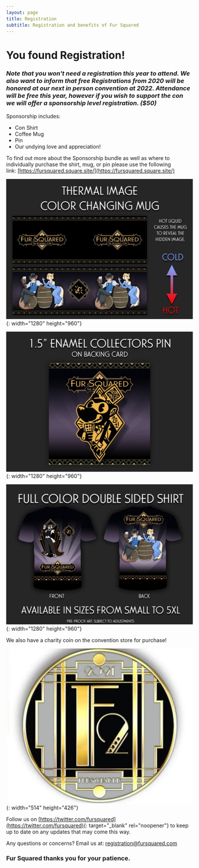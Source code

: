 ```yaml
---
layout: page
title: Registration
subtitle: Registration and benefits of Fur Squared
---
```


# You found Registration\!

### ***Note that you won't need a registration this year to attend. We also want to inform that free Registrations from 2020 will be honored at our next in person convention at 2022. Attendance will be free this year, however if you wish to support the con we will offer a sponsorship level registration. ($50)***

Sponsorship includes:

* Con Shirt
* Coffee Mug
* Pin
* Our undying love and appreciation\!

To find out more about the Sponsorship bundle as well as where to individually purchase the shirt, mug, or pin please use the following link:&nbsp;[https://fursquared.square.site/](https://fursquared.square.site/)

![](/uploads/mug.jpg){: width="1280" height="960"}

![](/uploads/pin.jpg){: width="1280" height="960"}

![](/uploads/shirt.jpg){: width="1280" height="960"}

We also have a charity coin on the convention store for purchase\!

![](/uploads/coin.jpeg){: width="514" height="426"}

Follow us on [https://twitter.com/fursquared](https://twitter.com/fursquared){: target="_blank" rel="noopener"} to keep up to date on any updates that may come this way.

Any questions or concerns? Email us at:&nbsp;[registration@fursquared.com](mailto:registration@fursquared.com)

### Fur Squared thanks you for your patience.&nbsp;
